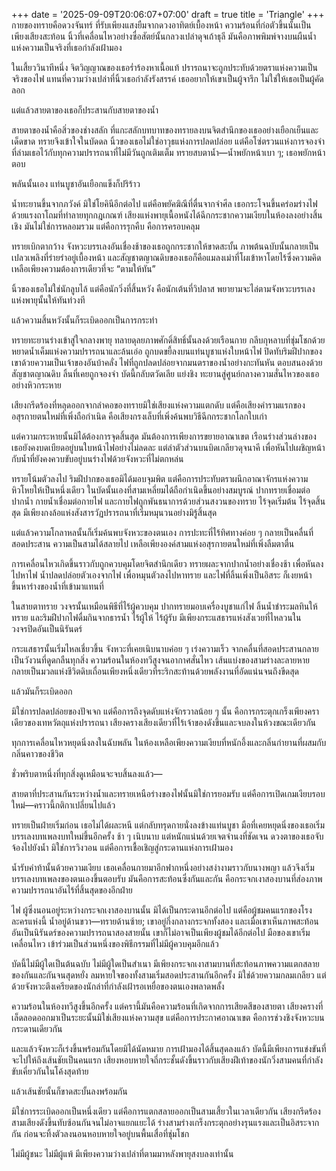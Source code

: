 +++
date = '2025-09-09T20:06:07+07:00'
draft = true
title = 'Triangle'
+++
กายของทรายคือดวงจันทร์ ที่รับเพียงแสงยืมจากดวงอาทิตย์เบื้องหน้า ความร้อนที่ก่อตัวขึ้นนั้นเป็นเพียงเสียงสะท้อน นิ้วที่เคลื่อนไหวอย่างซื่อสัตย์นั้นกลวงเปล่าดุจเถ้าธุลี มันคือภาพพิมพ์จางบนผืนน้ำแห่งความเป็นจริงที่เธอกำลังเฝ้ามอง

ในเสี้ยววินาทีหนึ่ง จิตวิญญาณของเธอร่ำร้องหาเนื้อแท้ ปรารถนาจะถูกประทับด้วยตราแห่งความเป็นจริงของไฟ แทนที่ความว่างเปล่าที่นิ้วเธอกำลังรังสรรค์ เธออยากให้เขาเป็นผู้จารึก ไม่ใช่ให้เธอเป็นผู้คัดลอก

แต่แล้วสายตาของเธอก็ประสานกับสายตาของน้ำ

สายตาของน้ำคือสิ่วของช่างสลัก ที่แกะสลักบทบาทของทรายลงบนจิตสำนึกของเธออย่างเยือกเย็นและเด็ดขาด ทรายจึงเข้าใจในบัดดล นิ้วของเธอไม่ใช่อาวุธแห่งการปลดปล่อย แต่คือโซ่ตรวนแห่งการจองจำ ที่ล่ามเธอไว้กับทุกความปรารถนาที่ไม่มีวันถูกเติมเต็ม
ทรายสบตาน้ำ—น้ำพยักหน้าเบา ๆ; เธอพยักหน้าตอบ

พลันนั้นเอง แท่นบูชาอันเยือกแข็งก็ปริร้าว

น้ำทะยานขึ้นจากภวังค์ มิใช่โยคินีอีกต่อไป แต่คือพยัคฆิณีที่ตื่นจากจำศีล เธอกระโจนขึ้นคร่อมร่างไฟด้วยแรงถาโถมที่ทำลายทุกกฎเกณฑ์ เสียงแห่งพายุเนื้อหนังได้ฉีกกระชากความเงียบในห้องลงอย่างสิ้นเชิง มันไม่ใช่การหลอมรวม แต่คือการรุกคืบ คือการครอบคลุม

ทรายเบิกตากว้าง จังหวะบรรเลงอันเชื่องช้าของเธอถูกกระชากให้ขาดสะบั้น ภาพต้นฉบับนั้นกลายเป็นเปลวเพลิงที่ร่ายรำอยู่เบื้องหน้า และสัญชาตญาณดิบของเธอก็คือแมลงเม่าที่โผเข้าหาโดยไร้ซึ่งความคิด เหลือเพียงความต้องการเดียวที่จะ “ตามให้ทัน”

นิ้วของเธอไม่ใช่นักลูบไล้ แต่คือนักวิ่งที่สิ้นหวัง คือนักเต้นที่วิปลาส พยายามจะไล่ตามจังหวะบรรเลงแห่งพายุนั้นให้ทันท่วงที

แล้วความสิ้นหวังนั้นก็ระเบิดออกเป็นการกระทำ

ทรายทะยานร่างเข้าสู่ใจกลางพายุ ทลายดุลยภาพศักดิ์สิทธิ์นั้นลงด้วยเรือนกาย กลีบกุหลาบที่ชุ่มโชกด้วยหยาดน้ำเค็มแห่งความปรารถนาและล้นเอ่อ ถูกบดขยี้ลงบนแท่นบูชาแห่งใบหน้าไฟ ปิดทับริมฝีปากของเขาด้วยความเป็นเจ้าของอันบ้าคลั่ง ไฟที่ถูกปลดปล่อยจากมนตราของน้ำอย่างกะทันหัน ตอบสนองด้วยสัญชาตญาณดิบ ลิ้นที่เคยถูกจองจำ บัดนี้กลับตวัดเลีย แย่งชิง ทะยานสู่ศูนย์กลางความสั่นไหวของเธออย่างหิวกระหาย

เสียงกรีดร้องที่หลุดออกจากลำคอของทรายมิใช่เสียงแห่งความแตกดับ แต่คือเสียงคำรามแรกของอสุรกายตนใหม่ที่เพิ่งถือกำเนิด คือเสียงกรงเล็บที่เพิ่งค้นพบวิธีฉีกกระชากโลกใบเก่า

แต่ความกระหายนั้นมิได้ต้องการจุดสิ้นสุด มันต้องการเพียงการขยายอาณาเขต เรือนร่างส่วนล่างของเธอยังคงบดเบียดอยู่บนใบหน้าไฟอย่างไม่ลดละ แต่ลำตัวส่วนบนบิดเกลียวดุจนาคี เพื่อหันไปเผชิญหน้ากับน้ำที่ยังคงควบขับอยู่บนร่างไฟด้วยจังหวะที่ไม่ตกหล่น

ทรายโน้มตัวลงไป ริมฝีปากของเธอมิได้มอบจุมพิต แต่คือการประทับตราผนึกอาณาจักรแห่งความหิวโหยให้เป็นหนึ่งเดียว ในบัดนั้นเองที่สามเหลี่ยมได้ถือกำเนิดขึ้นอย่างสมบูรณ์ ปากทรายเชื่อมต่อปากน้ำ กายน้ำเชื่อมต่อกายไฟ และกายไฟถูกพันธนาการด้วยส่วนสงวนของทราย ไร้จุดเริ่มต้น ไร้จุดสิ้นสุด มีเพียงกงล้อแห่งสังสารวัฏปรารถนาที่เริ่มหมุนวนอย่างมิรู้สิ้นสุด

แต่แล้วความโกลาหลนั้นก็เริ่มค้นพบจังหวะของตนเอง การปะทะที่ไร้ทิศทางค่อย ๆ กลายเป็นคลื่นที่สอดประสาน ความเป็นสามได้สลายไป เหลือเพียงองค์สามแห่งอสุรกายตนใหม่ที่เพิ่งลืมตาตื่น

การเคลื่อนไหวเกิดขึ้นราวกับถูกควบคุมโดยจิตสำนึกเดียว ทรายผละจากปากน้ำอย่างเชื่องช้า เพื่อหันลงไปหาไฟ น้ำปลดปล่อยตัวเองจากไฟ เพื่อหมุนตัวลงไปหาทราย และไฟที่ลิ้นเพิ่งเป็นอิสระ ก็เงยหน้าขึ้นหาร่างของน้ำที่เข้ามาแทนที่

ในสายตาทราย วงจรนั้นเหมือนพิธีที่ไร้ผู้ควบคุม ปากทรายมอบเครื่องบูชาแก่ไฟ ลิ้นน้ำชำระมลทินให้ทราย และริมฝีปากไฟดื่มกินจากธารน้ำ ไร้ผู้ให้ ไร้ผู้รับ มีเพียงกระแสธารแห่งสังเวยที่ไหลวนในวงจรปิดอันเป็นนิรันดร์

กระแสธารนั้นเริ่มไหลเชี่ยวขึ้น จังหวะที่เคยเนิบนาบค่อย ๆ เร่งความเร็ว จากคลื่นที่สอดประสานกลายเป็นวังวนที่ดูดกลืนทุกสิ่ง ความร้อนในห้องทวีสูงจนอากาศสั่นไหว เส้นแบ่งของสามร่างละลายหาย กลายเป็นมวลแห่งชีวิตดิบเถื่อนเพียงหนึ่งเดียวที่ระริกสะท้านด้วยพลังงานที่อัดแน่นจนถึงขีดสุด

แล้วมันก็ระเบิดออก

มิใช่การปลดปล่อยของปัจเจก แต่คือการถึงจุดดับแห่งจักรวาลน้อย ๆ นั้น คือการกระตุกเกร็งเพียงคราเดียวของเทหวัตถุแห่งปรารถนา เสียงครางเสียงเดียวที่ไร้เจ้าของดังขึ้นและจบลงในห้วงขณะเดียวกัน

ทุกการเคลื่อนไหวหยุดนิ่งลงในฉับพลัน ในห้องเหลือเพียงความเงียบที่หนักอึ้งและกลิ่นกำยานที่ผสมกับกลิ่นคาวของชีวิต

ชั่วพริบตาหนึ่งที่ทุกสิ่งดูเหมือนจะจบสิ้นลงแล้ว—

สายตาที่ประสานกันระหว่างน้ำและทรายเหนือร่างของไฟนั้นมิใช่การยอมรับ แต่คือการเปิดเกมเงียบรอบใหม่—คราวนี้กติกาเปลี่ยนไปแล้ว

ทรายเป็นฝ่ายเริ่มก่อน เธอไม่ได้ผละหนี แต่กลับทรุดกายนั่งลงข้างแท่นบูชา มือที่เคยหยุดนิ่งของเธอเริ่มบรรเลงบทเพลงบทใหม่ขึ้นอีกครั้ง ช้า ๆ เนิบนาบ แต่หนักแน่นด้วยเจตจำนงที่ชัดเจน ดวงตาของเธอจับจ้องไปยังน้ำ มิใช่การวิงวอน แต่คือการเชื้อเชิญสู่กระดานแห่งการเฝ้ามอง

น้ำรับคำท้านั้นด้วยความเงียบ เธอเคลื่อนกายมาอีกฟากหนึ่งอย่างสง่างามราวกับนางพญา แล้วจึงเริ่มบรรเลงบทเพลงของตนเองขึ้นตอบรับ มันคือการสะท้อนซึ่งกันและกัน คือกระจกเงาสองบานที่ส่องภาพความปรารถนาอันไร้ที่สิ้นสุดของอีกฝ่าย

ไฟ ผู้ซึ่งนอนอยู่ระหว่างกระจกเงาสองบานนั้น มิได้เป็นกระดานอีกต่อไป แต่คือผู้ชมคนแรกของโรงละครแห่งนี้ น้ำอยู่ด้านขวา—ทรายด้านซ้าย; เขาอยู่กึ่งกลางกระจกทั้งสอง และเมื่อเขาเห็นภาพสะท้อนอันเป็นนิรันดร์ของความปรารถนาสองสายนั้น เขาก็ไม่อาจเป็นเพียงผู้ชมได้อีกต่อไป มือของเขาเริ่มเคลื่อนไหว เข้าร่วมเป็นส่วนหนึ่งของพิธีกรรมที่ไม่มีผู้ควบคุมอีกแล้ว

บัดนี้ไม่มีผู้ใดเป็นต้นฉบับ ไม่มีผู้ใดเป็นสำเนา มีเพียงกระจกเงาสามบานที่สะท้อนภาพความแตกสลายของกันและกันจนสุดหยั่ง ลมหายใจของทั้งสามเริ่มสอดประสานกันอีกครั้ง มิใช่ด้วยความกลมเกลียว แต่ด้วยจังหวะตึงเครียดของนักล่าที่กำลังเฝ้ารอเหยื่อของตนเองพลาดพลั้ง

ความร้อนในห้องทวีสูงขึ้นอีกครั้ง แต่ครานี้มันคือความร้อนที่เกิดจากการเสียดสีของสายตา เสียงครางที่เล็ดลอดออกมาเป็นระยะนั้นมิใช่เสียงแห่งความสุข แต่คือการประกาศอาณาเขต คือการช่วงชิงจังหวะบนกระดานเดียวกัน

และแล้วจังหวะก็เร่งขึ้นพร้อมกันโดยมิได้นัดหมาย การเฝ้ามองได้สิ้นสุดลงแล้ว บัดนี้มีเพียงการแข่งขันที่จะไปให้ถึงเส้นชัยเป็นคนแรก เสียงหอบหายใจถี่กระชั้นดังขึ้นราวกับเสียงฝีเท้าของนักวิ่งสามคนที่กำลังขับเคี่ยวกันในโค้งสุดท้าย

แล้วเส้นชัยนั้นก็ขาดสะบั้นลงพร้อมกัน

มิใช่การระเบิดออกเป็นหนึ่งเดียว แต่คือการแตกสลายออกเป็นสามเสี้ยวในเวลาเดียวกัน เสียงกรีดร้องสามเสียงดังขึ้นทับซ้อนกันจนไม่อาจแยกแยะได้ ร่างสามร่างเกร็งกระตุกอย่างรุนแรงและเป็นอิสระจากกัน ก่อนจะทิ้งตัวลงนอนหอบหายใจอยู่บนพื้นเสื่อที่ชุ่มโชก

ไม่มีผู้ชนะ ไม่มีผู้แพ้ มีเพียงความว่างเปล่าที่ตามมาหลังพายุสงบลงเท่านั้น